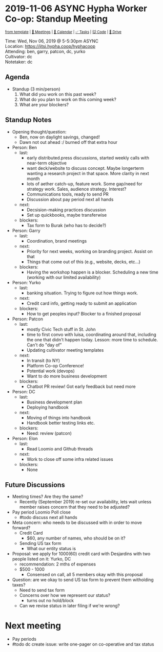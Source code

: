 # 2019-11-06 ASYNC Hypha Worker Co-op: Standup Meeting

<sup>[from template][standup-template] | [:notebook: Meetings][meetings] | [:date: Calendar][calendar] | [:white_check_mark: Tasks][tasks] | [:cat: Code][gh] | [:open_file_folder: Drive][gdrive]</sup>

Time:       Wed, Nov 06, 2019 @ 5-5:30pm ASYNC   
Location:   https://jitsi.hypha.coop/hyphacoop  
Attending:  ben, garry, patcon, dc, yurko  
Cultivator: dc  
Notetaker:  dc   

## Agenda

- Standup (3 min/person)
  1. What did you work on this past week?
  2. What do you plan to work on this coming week?
  3. What are your blockers?

## Standup Notes

- Opening thought/question:
    - Ben, now on daylight savings, changed!
    - Dawn not out ahead :/ burned off that extra hour 
- Person: Ben 
    - last:
        - early distributed.press discussions, started weekly calls with near-term objective
        - want deck/website to discuss concept. Maybe longerterm wanting a research project in that space. More clarity in next month
        - lots of aether catch-up, feature work. Some gap/need for strategy work. Sales, audience strategy. Interest?
        - Communications tools, ready to send PR
        - Discussion about pay period next all hands
    - next: 
        - Decsision-making practices discussion
        - Set up quickbooks, maybe transferwise
    - blockers: 
        - Tax form to Burak (who has to decide?)
- Person: Garry 
    - last:  
        - Coordination, brand meetings
    - next:
        - Priority for next weeks, working on branding project. Assist on that 
        - Things that come out of this (e.g., website, decks, etc...)
    - blockers:
        - Having the workshop happen is a blocker. Scheduling a new time (working with our limited availability)
- Person: Yurko
    - last: 
        - banking situation. Trying to figure out how things work. 
    - next: 
        -  Credit card info, getting ready to submit an application 
    - blockers:
        - How to get peoples input? Blocker to a finished proposal
- Person: Patcon
    - last:
        - mostly Civic Tech stuff in St. John
        - time to first convo with luisa, coordinating around that, including the one that didn't happen today. Lesson: more time to schedule. Can't do "day of"
        - Updating cultivator meeting templates
    - next:  
        - In transit (to NY)
        - Platform Co-op Conference!
        - Potential work (devops)
        - Want to do more business development
    - blockers:
        - Chatbot PR review! Got early feedback but need more
- Person: DC
    - last:
        - Business development plan
        - Deploying handbook  
    - next:
        - Moving of things into handbook
        - Handbook better testing links etc.
    - blockers:
        - Need: review (patcon)
- Person: Elon
    - last:
        - Read Loomio and Github threads
    - next:
        - Work to close off some infra related issues
    - blockers:
        - None

## Future Discussions

- Meeting times? Are they the same?
    - Recently (September 2019) re-set our availability, lets wait unless member raises concern that they need to be adjusted?
- Pay period Loomio Poll close
    - #todo discuss next all hands
- Meta concern: who needs to be discussed with in order to move forward?
    - Credit Card
        - $60, any number of names, who should be on it?
    - Sending US tax form 
        - What our entity status is
- Proposal: we apply for $1000 ($60) credit card with Desjardins with two people listed on it: Yurko, DC
   - recommendation: 2 mths of expenses
   - $500 - 1000
        - Consensed on call, all 5 members okay with this proposal
- Question: are we okay to send US tax form to prevent them witholding taxes?
    - Need to send tax form
    - Concerns over how we represent our status?
        - turns out no hold/block
    - Can we revise status in later filing if we're wrong?

# Next meeting

- Pay periods
- #todo dc create issue: write one-pager on co-operative and tax status


<!-- Links -->
[standup-template]: https://link.hypha.coop/standup-template
[meetings]: https://link.hypha.coop/meetings
[calendar]: https://link.hypha.coop/calendar
[tasks]:    https://link.hypha.coop/tasks
[gh]:       https://link.hypha.coop/gh
[gdrive]:   https://link.hypha.coop/gdrive
